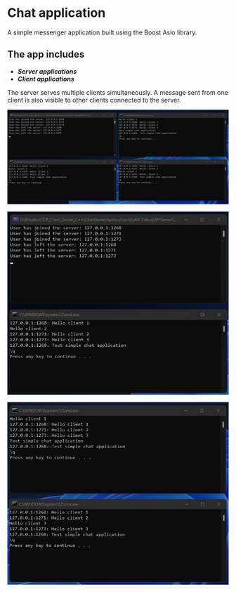 # Chat application
A simple messenger application built using the Boost Asio library.

## The app includes
- ***Server applications***
- ***Client applications***

The server serves multiple clients simultaneously. A message sent from one client is also visible to other clients connected to the server.

![Screen](Image/screen.jpg)

![Screen1](Image/screen1.jpg)

![Screen2](Image/screen2.jpg)